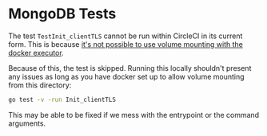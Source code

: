 # MongoDB Tests

The test `TestInit_clientTLS` cannot be run within CircleCI in its current form.
This is because [it's not possible to use volume mounting with the docker executor](https://support.circleci.com/hc/en-us/articles/360007324514-How-can-I-mount-volumes-to-docker-containers-).

Because of this, the test is skipped. Running this locally shouldn't present any
issues as long as you have docker set up to allow volume mounting from this directory:

```sh
go test -v -run Init_clientTLS
```

This may be able to be fixed if we mess with the entrypoint or the command arguments.
